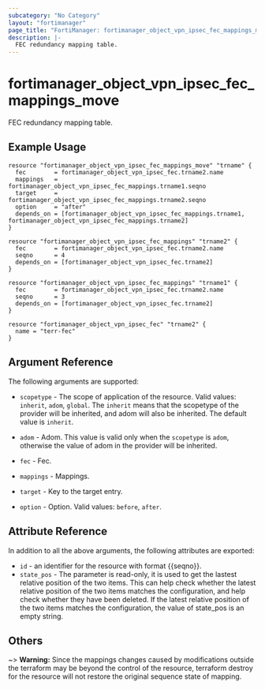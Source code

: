 ```yaml
---
subcategory: "No Category"
layout: "fortimanager"
page_title: "FortiManager: fortimanager_object_vpn_ipsec_fec_mappings_move"
description: |-
  FEC redundancy mapping table.
---
```


# fortimanager_object_vpn_ipsec_fec_mappings_move
FEC redundancy mapping table.

## Example Usage

```hcl
resource "fortimanager_object_vpn_ipsec_fec_mappings_move" "trname" {
  fec        = fortimanager_object_vpn_ipsec_fec.trname2.name
  mappings   = fortimanager_object_vpn_ipsec_fec_mappings.trname1.seqno
  target     = fortimanager_object_vpn_ipsec_fec_mappings.trname2.seqno
  option     = "after"
  depends_on = [fortimanager_object_vpn_ipsec_fec_mappings.trname1, fortimanager_object_vpn_ipsec_fec_mappings.trname2]
}

resource "fortimanager_object_vpn_ipsec_fec_mappings" "trname2" {
  fec        = fortimanager_object_vpn_ipsec_fec.trname2.name
  seqno      = 4
  depends_on = [fortimanager_object_vpn_ipsec_fec.trname2]
}

resource "fortimanager_object_vpn_ipsec_fec_mappings" "trname1" {
  fec        = fortimanager_object_vpn_ipsec_fec.trname2.name
  seqno      = 3
  depends_on = [fortimanager_object_vpn_ipsec_fec.trname2]
}

resource "fortimanager_object_vpn_ipsec_fec" "trname2" {
  name = "terr-fec"
}
```

## Argument Reference


The following arguments are supported:

* `scopetype` - The scope of application of the resource. Valid values: `inherit`, `adom`, `global`. The `inherit` means that the scopetype of the provider will be inherited, and adom will also be inherited. The default value is `inherit`.
* `adom` - Adom. This value is valid only when the `scopetype` is `adom`, otherwise the value of adom in the provider will be inherited.
* `fec` - Fec.
* `mappings` - Mappings.

* `target` - Key to the target entry.
* `option` - Option. Valid values: `before`, `after`.


## Attribute Reference

In addition to all the above arguments, the following attributes are exported:
* `id` - an identifier for the resource with format {{seqno}}.
* `state_pos` - The parameter is read-only, it is used to get the lastest relative position of the two items. This can help check whether the latest relative position of the two items matches the configuration, and help check whether they have been deleted. If the latest relative position of the two items matches the configuration, the value of state_pos is an empty string.

## Others

~> **Warning:** Since the mappings changes caused by modifications outside the terraform may be beyond the control of the resource, terraform destroy for the resource will not restore the original sequence state of mapping.

